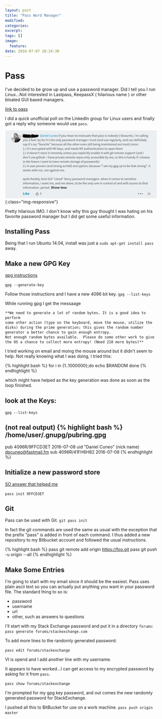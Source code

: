 ```yaml
---
layout: post
title: "Pass Word Manager"
modified:
categories:
excerpt:
tags: []
image:
  feature:
date: 2016-07-07 18:24:30
---
```


# Pass
I've decided to be grow up and use a password manager. Did I tell you I run Linux...Not interested in Lastpass, KeepassX ( hilarious name ) or other bloated GUI based managers.

[link to pass](https://www.passwordstore.org/)

I did a quick unofficial poll on the LinkedIn group for Linux users and finally got a reply why someone would use `pass`.

![LI_pass_comment](/images/pass_LI_comment.jpg){:class="img-responsive"}

Pretty hilarious IMO. I don't know why this guy thought I was hating on his favorite password manager but I did get some useful information.

## Installing Pass

Being that I run Ubuntu 14.04, install was just a `sudo apt-get install pass` away.
## Make a new GPG Key
[gpg instructions](http://www.webupd8.org/2010/01/how-to-create-your-own-gpg-key.html)

```gpg --generate-key```

Follow those instructions and I have a new 4096 bit key.
```gpg --list-keys```

While running gpg I get the messaage

```
**We need to generate a lot of random bytes. It is a good idea to perform
some other action (type on the keyboard, move the mouse, utilize the
disks) during the prime generation; this gives the random number
generator a better chance to gain enough entropy.
Not enough random bytes available.  Please do some other work to give
the OS a chance to collect more entropy! (Need 210 more bytes)**
```
I tried working on email and moing the mouse around but it didn't seem to help.
Not really knowing what I was doing, I tried this:

{% highlight bash %}
for i in {1..1000000};do
    echo $RANDOM
done
{% endhighlight %}

which might have helped as the key generation was done as soon as the loop finished.

## look at the Keys:
```gpg --list-keys```

(not real output)
{% highlight bash %}
/home/user/.gnupg/pubring.gpg
-------------------------------
pub   4096R/9FFCD3ET 2016-07-08
uid                  "Daniel Cuneo" (nick name) <dpcuneo@fastmail.fm>
sub   4096R/41FH6H82 2016-07-08
{% endhighlight %}

## Initialize a new password store
[SO answer that helped me](http://unix.stackexchange.com/questions/53912/i-try-to-add-passwords-to-the-pass-password-manager-but-my-attempts-fail-with)

```pass init 9FFCD3ET```

## Git
Pass can be used with Git.
```git pass init```

In fact the git commands are used the same as usual with the exception that the prefix "pass" is added in front of each command. I thus added a new repository to my Bitbucket account and followed the usual instructions.

{% highlight bash %}
pass git remote add origin https://foo.git
pass git push -u origin --all
{% endhighlight %}

## Make Some Entries
I'm going to start with my email since it should be the easiest.
Pass uses plain ascii text so you can actually put anything you want in your password file. The standard thing to so is:

* password
* username
* url
* other, such as answers to questions

I'll start with my Stack Exchange password and put it in a directory `forums`:
```pass generate forums/stackexchange.com```

To add more lines to the randomly generated password:

```pass edit forums/stackexchange```

VI is opend and I add another line with my username.

It appears to have worked...I can get access to my encrypted password by asking for it from ```pass```.

```pass show forums/stackexchange```

I'm prompted for my gpg key password, and out comes the new randomly generated password for StackExchange.

I pushed all this to BitBucket for use on a work machine.
```pass push origin master```

